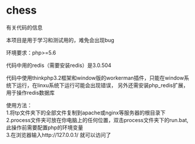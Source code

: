 # chess
有关代码的信息

本项目是用于学习和测试用的，难免会出现bug

环境要求：php>=5.6

代码中用的redis（需要安装redis）是3.0.504

代码中使用thinkphp3.2框架和window版的workerman插件，只能在window系统下运行，在linxu系统下运行可能会出现错误，
另外还需安装php_redis扩展，用于操作redis数据库

使用方法：<br>
1.将tp文件夹下的全部文件复制到apache或nginx等服务器的根目录下<br>
2.process文件夹可放在你电脑上的任何位置，双击process文件夹下的run.bat,此操作前需要配置php的环境变量<br>
3.在浏览器输入http://127.0.0.1/ 就可以访问了

